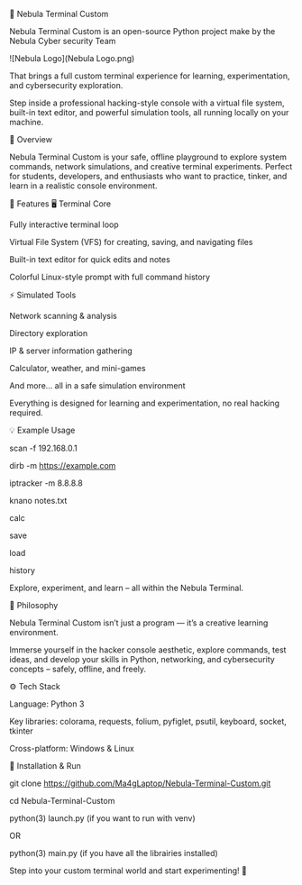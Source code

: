 🌌 Nebula Terminal Custom

Nebula Terminal Custom is an open-source Python project make by the Nebula Cyber security Team 

![Nebula Logo](Nebula Logo.png)


That brings a full custom terminal experience for learning, experimentation, and cybersecurity exploration.

Step inside a professional hacking-style console with a virtual file system, built-in text editor, and powerful simulation tools, all running locally on your machine.

🚀 Overview

Nebula Terminal Custom is your safe, offline playground to explore system commands, network simulations, and creative terminal experiments.
Perfect for students, developers, and enthusiasts who want to practice, tinker, and learn in a realistic console environment.

🧩 Features
🖥️ Terminal Core

Fully interactive terminal loop

Virtual File System (VFS) for creating, saving, and navigating files

Built-in text editor for quick edits and notes

Colorful Linux-style prompt with full command history

⚡ Simulated Tools

Network scanning & analysis

Directory exploration

IP & server information gathering

Calculator, weather, and mini-games

And more… all in a safe simulation environment

Everything is designed for learning and experimentation, no real hacking required.



💡 Example Usage

scan -f 192.168.0.1

dirb -m https://example.com

iptracker -m 8.8.8.8

knano notes.txt

calc

save

load

history


Explore, experiment, and learn – all within the Nebula Terminal.



🧠 Philosophy

Nebula Terminal Custom isn’t just a program — it’s a creative learning environment.

Immerse yourself in the hacker console aesthetic, explore commands, test ideas, and develop your skills in Python, networking, and cybersecurity concepts – safely, offline, and freely.

⚙️ Tech Stack

Language: Python 3

Key libraries: colorama, requests, folium, pyfiglet, psutil, keyboard, socket, tkinter

Cross-platform: Windows & Linux



🧰 Installation & Run

git clone https://github.com/Ma4gLaptop/Nebula-Terminal-Custom.git

cd Nebula-Terminal-Custom

python(3) launch.py (if you want to run with venv)

OR

python(3) main.py (if you have all the librairies installed)


Step into your custom terminal world and start experimenting! 🌠
